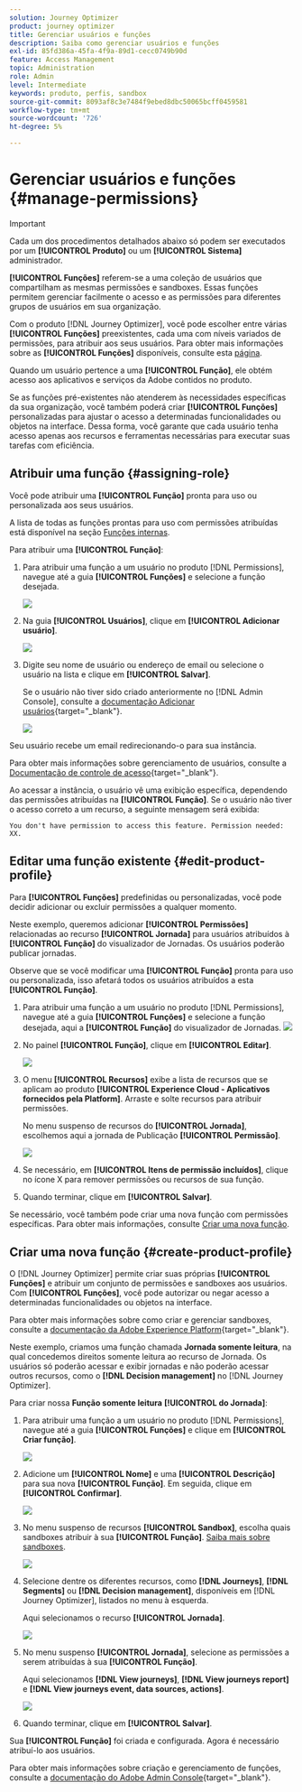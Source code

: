 ```yaml
---
solution: Journey Optimizer
product: journey optimizer
title: Gerenciar usuários e funções
description: Saiba como gerenciar usuários e funções
exl-id: 85fd386a-45fa-4f9a-89d1-cecc0749b90d
feature: Access Management
topic: Administration
role: Admin
level: Intermediate
keywords: produto, perfis, sandbox
source-git-commit: 8093af8c3e7484f9ebed8dbc50065bcff0459581
workflow-type: tm+mt
source-wordcount: '726'
ht-degree: 5%

---
```


# Gerenciar usuários e funções {#manage-permissions}

>[!IMPORTANT]
>
> Cada um dos procedimentos detalhados abaixo só podem ser executados por um **[!UICONTROL Produto]** ou um **[!UICONTROL Sistema]** administrador.

**[!UICONTROL Funções]** referem-se a uma coleção de usuários que compartilham as mesmas permissões e sandboxes. Essas funções permitem gerenciar facilmente o acesso e as permissões para diferentes grupos de usuários em sua organização.

Com o produto [!DNL Journey Optimizer], você pode escolher entre várias **[!UICONTROL Funções]** preexistentes, cada uma com níveis variados de permissões, para atribuir aos seus usuários. Para obter mais informações sobre as **[!UICONTROL Funções]** disponíveis, consulte esta [página](ootb-product-profiles.md).

Quando um usuário pertence a uma **[!UICONTROL Função]**, ele obtém acesso aos aplicativos e serviços da Adobe contidos no produto.

Se as funções pré-existentes não atenderem às necessidades específicas da sua organização, você também poderá criar **[!UICONTROL Funções]** personalizadas para ajustar o acesso a determinadas funcionalidades ou objetos na interface. Dessa forma, você garante que cada usuário tenha acesso apenas aos recursos e ferramentas necessárias para executar suas tarefas com eficiência.

## Atribuir uma função {#assigning-role}

Você pode atribuir uma **[!UICONTROL Função]** pronta para uso ou personalizada aos seus usuários.

A lista de todas as funções prontas para uso com permissões atribuídas está disponível na seção [Funções internas](ootb-product-profiles.md).

Para atribuir uma **[!UICONTROL Função]**:

1. Para atribuir uma função a um usuário no produto [!DNL Permissions], navegue até a guia **[!UICONTROL Funções]** e selecione a função desejada.

   ![](assets/do-not-localize/access_control_2.png)

1. Na guia **[!UICONTROL Usuários]**, clique em **[!UICONTROL Adicionar usuário]**.

   ![](assets/do-not-localize/access_control_3.png)

1. Digite seu nome de usuário ou endereço de email ou selecione o usuário na lista e clique em **[!UICONTROL Salvar]**.

   Se o usuário não tiver sido criado anteriormente no [!DNL Admin Console], consulte a [documentação Adicionar usuários](https://experienceleague.adobe.com/docs/experience-platform/access-control/ui/users.html){target="_blank"}.

   ![](assets/do-not-localize/access_control_4.png)

Seu usuário recebe um email redirecionando-o para sua instância.

Para obter mais informações sobre gerenciamento de usuários, consulte a [Documentação de controle de acesso](https://experienceleague.adobe.com/docs/experience-platform/access-control/home.html?lang=pt-BR){target="_blank"}.

Ao acessar a instância, o usuário vê uma exibição específica, dependendo das permissões atribuídas na **[!UICONTROL Função]**. Se o usuário não tiver o acesso correto a um recurso, a seguinte mensagem será exibida:

`You don't have permission to access this feature. Permission needed: XX.`

## Editar uma função existente {#edit-product-profile}

Para **[!UICONTROL Funções]** predefinidas ou personalizadas, você pode decidir adicionar ou excluir permissões a qualquer momento.

Neste exemplo, queremos adicionar **[!UICONTROL Permissões]** relacionadas ao recurso **[!UICONTROL Jornada]** para usuários atribuídos à **[!UICONTROL Função]** do visualizador de Jornadas. Os usuários poderão publicar jornadas.

Observe que se você modificar uma **[!UICONTROL Função]** pronta para uso ou personalizada, isso afetará todos os usuários atribuídos a esta **[!UICONTROL Função]**.

1. Para atribuir uma função a um usuário no produto [!DNL Permissions], navegue até a guia **[!UICONTROL Funções]** e selecione a função desejada, aqui a **[!UICONTROL Função]** do visualizador de Jornadas.
   ![](assets/do-not-localize/access_control_5.png)

1. No painel **[!UICONTROL Função]**, clique em **[!UICONTROL Editar]**.

   ![](assets/do-not-localize/access_control_6.png)

1. O menu **[!UICONTROL Recursos]** exibe a lista de recursos que se aplicam ao produto **[!UICONTROL Experience Cloud - Aplicativos fornecidos pela Platform]**. Arraste e solte recursos para atribuir permissões.

   No menu suspenso de recursos do **[!UICONTROL Jornada]**, escolhemos aqui a jornada de Publicação **[!UICONTROL Permissão]**.

   ![](assets/do-not-localize/access_control_14.png)

1. Se necessário, em **[!UICONTROL Itens de permissão incluídos]**, clique no ícone X para remover permissões ou recursos de sua função.

1. Quando terminar, clique em **[!UICONTROL Salvar]**.

Se necessário, você também pode criar uma nova função com permissões específicas. Para obter mais informações, consulte [Criar uma nova função](#create-product-profile).

## Criar uma nova função {#create-product-profile}

O [!DNL Journey Optimizer] permite criar suas próprias **[!UICONTROL Funções]** e atribuir um conjunto de permissões e sandboxes aos usuários. Com **[!UICONTROL Funções]**, você pode autorizar ou negar acesso a determinadas funcionalidades ou objetos na interface.

Para obter mais informações sobre como criar e gerenciar sandboxes, consulte a [documentação da Adobe Experience Platform](https://experienceleague.adobe.com/docs/experience-platform/sandbox/ui/user-guide.html?lang=pt-BR){target="_blank"}.

Neste exemplo, criamos uma função chamada **Jornada somente leitura**, na qual concedemos direitos somente leitura ao recurso de Jornada. Os usuários só poderão acessar e exibir jornadas e não poderão acessar outros recursos, como o **[!DNL Decision management]** no [!DNL Journey Optimizer].

Para criar nossa **Função somente leitura** **[!UICONTROL do Jornada]**:

1. Para atribuir uma função a um usuário no produto [!DNL Permissions], navegue até a guia **[!UICONTROL Funções]** e clique em **[!UICONTROL Criar função]**.

   ![](assets/do-not-localize/access_control_9.png)

1. Adicione um **[!UICONTROL Nome]** e uma **[!UICONTROL Descrição]** para sua nova **[!UICONTROL Função]**. Em seguida, clique em **[!UICONTROL Confirmar]**.

   ![](assets/do-not-localize/access_control_10.png)

1. No menu suspenso de recursos **[!UICONTROL Sandbox]**, escolha quais sandboxes atribuir à sua **[!UICONTROL Função]**. [Saiba mais sobre sandboxes](sandboxes.md).

   ![](assets/do-not-localize/access_control_13.png)

1. Selecione dentre os diferentes recursos, como **[!DNL Journeys]**, **[!DNL Segments]** ou **[!DNL Decision management]**, disponíveis em [!DNL Journey Optimizer], listados no menu à esquerda.

   Aqui selecionamos o recurso **[!UICONTROL Jornada]**.

   ![](assets/do-not-localize/access_control_11.png)

1. No menu suspenso **[!UICONTROL Jornada]**, selecione as permissões a serem atribuídas à sua **[!UICONTROL Função]**.

   Aqui selecionamos **[!DNL View journeys]**, **[!DNL View journeys report]** e **[!DNL View journeys event, data sources, actions]**.

   ![](assets/do-not-localize/access_control_12.png)

1. Quando terminar, clique em **[!UICONTROL Salvar]**.

Sua **[!UICONTROL Função]** foi criada e configurada. Agora é necessário atribuí-lo aos usuários.

Para obter mais informações sobre criação e gerenciamento de funções, consulte a [documentação do Adobe Admin Console](https://experienceleague.adobe.com/docs/experience-platform/access-control/abac/permissions-ui/roles.html){target="_blank"}.
